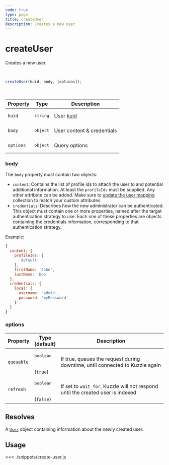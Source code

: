 ```yaml
---
code: true
type: page
title: createUser
description: Creates a new user
---
```


# createUser

Creates a new user.

<br />

```js
createUser(kuid, body, [options]);
```

<br />

| Property | Type | Description |
|--- |--- |--- |
| `kuid` | <pre>string</pre> | User [kuid](/core/1/guides/essentials/user-authentication/#kuzzle-user-identifier-kuid) |
| `body` | <pre>object</pre> | User content &amp; credentials |
| `options` | <pre>object</pre> | Query options |

### body

The `body` property must contain two objects:
- `content`: Contains the list of profile ids to attach the user to and potential additional information. At least the `profileIds` must be supplied.
Any other attribute can be added. 
Make sure to [update the user mapping](/sdk/js/6/controllers/security/update-user-mapping) collection to match your custom attributes.
- `credentials`: Describes how the new administrator can be authenticated. This object must contain one or more 
properties, named after the target authentication strategy to use. Each one of these properties are objects
containing the credentials information, corresponding to that authentication strategy.

Example: 

```js
{
  content: {
    profileIds: [
      'default'
    ],
    firstName: 'John',
    lastName: 'Doe'
  },
  credentials: {
    local: {
      username: 'admin',
      password: 'myPassword'
    }
  }
}
```

### options

| Property | Type<br />(default) | Description |
| --- | --- | --- |
| `queuable` | <pre>boolean</pre><br />(`true`) | If true, queues the request during downtime, until connected to Kuzzle again |
| `refresh` | <pre>boolean</pre><br />(`false`) | If set to `wait_for`, Kuzzle will not respond until the created user is indexed |

## Resolves

A [`User`](sdk/js/6/core-classes/user/introduction) object containing information about the newly created user.

## Usage

<<< ./snippets/create-user.js

